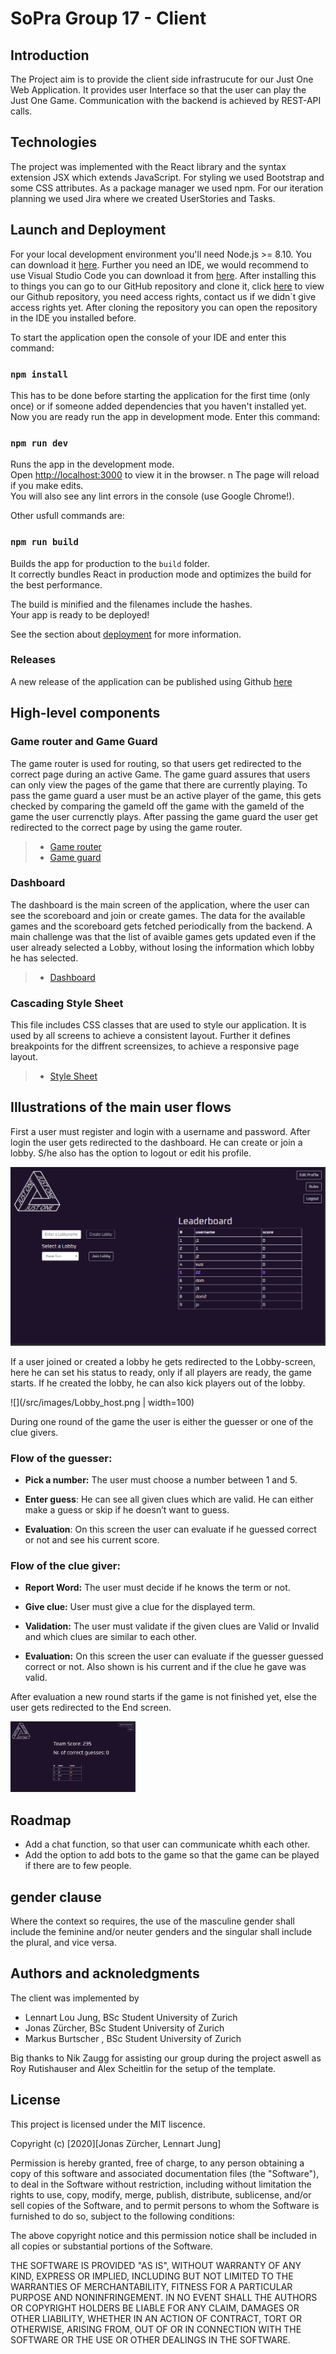 # SoPra Group 17 - Client

## Introduction

The Project aim is to provide the client side infrastrucute for our Just One Web Application. It provides user Interface so that the user can play the Just One Game. Communication with the backend is achieved by REST-API calls.

## Technologies

The project was implemented with the React library and the syntax extension JSX which extends JavaScript. For styling we used Bootstrap and some CSS attributes. As a package manager we used npm. For our iteration planning we used Jira where we created UserStories and Tasks.

## Launch and Deployment

For your local development environment you'll need Node.js >= 8.10. You can download it [here](https://nodejs.org).
Further you need an IDE, we would recommend to use Visual Studio Code you can download it from [here](https://code.visualstudio.com/Download).
After installing this to things you can go to our GitHub repository and clone it, click [here](https://github.com/SOPRA-Group-17/sopra-fs-20-group17-client) to view our Github repository, you need access rights, contact us if we didn`t give access rights yet. After cloning the repository you can open the repository in the IDE you installed before.

To start the application open the console of your IDE and enter this command:

### `npm install`

This has to be done before starting the application for the first time (only once) or if someone added dependencies that you haven't installed yet.
Now you are ready run the app in development mode. Enter this command:

### `npm run dev`

Runs the app in the development mode.<br>
Open [http://localhost:3000](http://localhost:3000) to view it in the browser.
n
The page will reload if you make edits.<br>
You will also see any lint errors in the console (use Google Chrome!).

Other usfull commands are:

### `npm run build`

Builds the app for production to the `build` folder.<br>
It correctly bundles React in production mode and optimizes the build for the best performance.

The build is minified and the filenames include the hashes.<br>
Your app is ready to be deployed!

See the section about [deployment](https://facebook.github.io/create-react-app/docs/deployment) for more information.

### Releases

A new release of the application can be published using Github [here](https://github.com/SOPRA-Group-17/sopra-fs-20-group17-client/releases)

## High-level components

### Game router and Game Guard

The game router is used for routing, so that users get redirected to the correct page during an active Game. The game guard assures that users can only view the pages of the game that there are currently playing. To pass the game guard a user must be an active player of the game, this gets checked by comparing the gameId off the game with the gameId of the game the user currenctly plays. After passing the game guard the user get redirected to the correct page by using the game router.

> - [Game router](https://github.com/SOPRA-Group-17/sopra-fs-20-group17-client/blob/master/src/components/shared/routers/GameRouter.js)
> - [Game guard](https://github.com/SOPRA-Group-17/sopra-fs-20-group17-client/blob/master/src/components/shared/routeProtectors/GameGuard.js)

### Dashboard

The dashboard is the main screen of the application, where the user can see the scoreboard and join or create games. The data for the available games and the scoreboard gets fetched periodically from the backend. A main challenge was that the list of avaible games gets updated even if the user already selected a Lobby, without losing the information which lobby he has selected.

> - [Dashboard](https://github.com/SOPRA-Group-17/sopra-fs-20-group17-client/blob/master/src/components/dashboard/Dashboard.js)

### Cascading Style Sheet

This file includes CSS classes that are used to style our application. It is used by all screens to achieve a consistent layout. Further it defines breakpoints for the diffrent screensizes, to achieve a responsive page layout.

> - [Style Sheet](https://github.com/SOPRA-Group-17/sopra-fs-20-group17-client/blob/master/src/index.css)

## Illustrations of the main user flows

First a user must register and login with a username and password.
After login the user gets redirected to the dashboard. He can create or join a lobby. S/he also has the option to logout or edit his profile.

![](/src/images/dashboard.png)

If a user joined or created a lobby he gets redirected to the Lobby-screen, here he can set his status to ready, only if all players are ready, the game starts. If he created the lobby, he can also kick players out of the lobby.

![](/src/images/Lobby_host.png | width=100)

During one round of the game the user is either the guesser or one of the clue givers.

### Flow of the guesser:

- **Pick a number:** The user must choose a number between 1 and 5.

- **Enter guess**: He can see all given clues which are valid. He can either make a guess or skip if he doesn’t want to guess.

- **Evaluation**: On this screen the user can evaluate if he guessed correct or not and see his current score.

### Flow of the clue giver:

- **Report Word:** The user must decide if he knows the term or not.

- **Give clue:** User must give a clue for the displayed term.

- **Validation:** The user must validate if the given clues are Valid or Invalid and which clues are similar to each other.

- **Evaluation:** On this screen the user can evaluate if the guesser guessed correct or not. Also shown is his current and if the clue he gave was valid.

After evaluation a new round starts if the game is not finished yet, else the user gets redirected to the End screen.


<img src="/src/images/Score.png" width="200">


## Roadmap

- Add a chat function, so that user can communicate whith each other.
- Add the option to add bots to the game so that the game can be played if there are to few people.

## gender clause
Where the context so requires, the use of the masculine gender shall include the feminine and/or neuter genders and the singular shall include the plural, and vice versa.

## Authors and acknoledgments

The client was implemented by

- Lennart Lou Jung, BSc Student University of Zurich
- Jonas Zürcher, BSc Student University of Zurich
- Markus Burtscher , BSc Student University of Zurich

Big thanks to Nik Zaugg for assisting our group during the project aswell as Roy Rutishauser and Alex Scheitlin for the setup of the template.

## License

This project is licensed under the MIT liscence.

Copyright (c) [2020][Jonas Zürcher, Lennart Jung]

Permission is hereby granted, free of charge, to any person obtaining a copy of this software and associated documentation files (the "Software"), to deal in the Software without restriction, including without limitation the rights to use, copy, modify, merge, publish, distribute, sublicense, and/or sell copies of the Software, and to permit persons to whom the Software is furnished to do so, subject to the following conditions:

The above copyright notice and this permission notice shall be included in all copies or substantial portions of the Software.

THE SOFTWARE IS PROVIDED "AS IS", WITHOUT WARRANTY OF ANY KIND, EXPRESS OR IMPLIED, INCLUDING BUT NOT LIMITED TO THE WARRANTIES OF MERCHANTABILITY, FITNESS FOR A PARTICULAR PURPOSE AND NONINFRINGEMENT. IN NO EVENT SHALL THE AUTHORS OR COPYRIGHT HOLDERS BE LIABLE FOR ANY CLAIM, DAMAGES OR OTHER LIABILITY, WHETHER IN AN ACTION OF CONTRACT, TORT OR OTHERWISE, ARISING FROM, OUT OF OR IN CONNECTION WITH THE SOFTWARE OR THE USE OR OTHER DEALINGS IN THE SOFTWARE.



